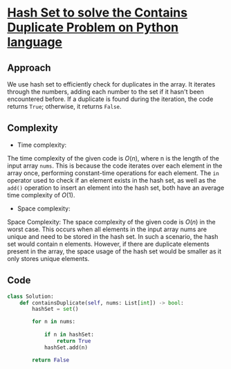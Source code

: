 # [Hash Set to solve the Contains Duplicate Problem on Python language](https://leetcode.com/problems/contains-duplicate/solutions/3579958/hash-set-to-solve-the-contains-duplicate-problem-on-python-language/)

## Approach

We use hash set to efficiently check for duplicates in the array. It iterates through the numbers, adding each number to the set if it hasn't been encountered before. If a duplicate is found during the iteration, the code returns `True`; otherwise, it returns `False`.

## Complexity

- Time complexity:

The time complexity of the given code is $O(n)$, where n is the length of the input array `nums`. This is because the code iterates over each element in the array once, performing constant-time operations for each element. The `in` operator used to check if an element exists in the hash set, as well as the `add()` operation to insert an element into the hash set, both have an average time complexity of $O(1)$.

- Space complexity:
  
Space Complexity:
The space complexity of the given code is $O(n)$ in the worst case. This occurs when all elements in the input array nums are unique and need to be stored in the hash set. In such a scenario, the hash set would contain n elements. However, if there are duplicate elements present in the array, the space usage of the hash set would be smaller as it only stores unique elements.

## Code

``` python
class Solution:
    def containsDuplicate(self, nums: List[int]) -> bool:
        hashSet = set() 

        for n in nums:
            
            if n in hashSet:
                return True
            hashSet.add(n)

        return False
```
